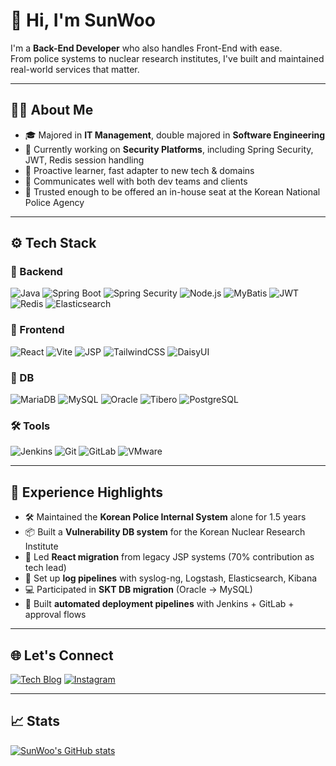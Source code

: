 # 👋 Hi, I'm SunWoo

I'm a **Back-End Developer** who also handles Front-End with ease.  
From police systems to nuclear research institutes, I've built and maintained real-world services that matter.

---

## 👨‍💻 About Me

- 🎓 Majored in **IT Management**, double majored in **Software Engineering**
- 🔐 Currently working on **Security Platforms**, including Spring Security, JWT, Redis session handling
- 🧠 Proactive learner, fast adapter to new tech & domains
- 💬 Communicates well with both dev teams and clients
- 🤝 Trusted enough to be offered an in-house seat at the Korean National Police Agency

---

## ⚙️ Tech Stack

### 📌 Backend
![Java](https://img.shields.io/badge/JAVA-007396?style=for-the-badge&logo=java&logoColor=white)
![Spring Boot](https://img.shields.io/badge/Spring%20Boot-6DB33F?style=for-the-badge&logo=springboot&logoColor=white)
![Spring Security](https://img.shields.io/badge/Security-000000?style=for-the-badge&logo=springsecurity&logoColor=white)
![Node.js](https://img.shields.io/badge/node.js-339933?style=for-the-badge&logo=nodedotjs&logoColor=white)
![MyBatis](https://img.shields.io/badge/MyBatis-6DB33F?style=for-the-badge)
![JWT](https://img.shields.io/badge/JWT-black?style=for-the-badge)
![Redis](https://img.shields.io/badge/Redis-DC382D?style=for-the-badge&logo=redis&logoColor=white)
![Elasticsearch](https://img.shields.io/badge/Elasticsearch-005571?style=for-the-badge&logo=elasticsearch&logoColor=white)

### 📌 Frontend
![React](https://img.shields.io/badge/React-20232A?style=for-the-badge&logo=react&logoColor=61DAFB)
![Vite](https://img.shields.io/badge/Vite-646CFF?style=for-the-badge&logo=vite&logoColor=white)
![JSP](https://img.shields.io/badge/JSP-FF5722?style=for-the-badge)
![TailwindCSS](https://img.shields.io/badge/TailwindCSS-06B6D4?style=for-the-badge&logo=tailwindcss&logoColor=white)
![DaisyUI](https://img.shields.io/badge/DaisyUI-FF69B4?style=for-the-badge)

### 💾 DB
![MariaDB](https://img.shields.io/badge/MariaDB-003545?style=for-the-badge&logo=mariadb&logoColor=white)
![MySQL](https://img.shields.io/badge/MySQL-4479A1?style=for-the-badge&logo=mysql&logoColor=white)
![Oracle](https://img.shields.io/badge/Oracle-F80000?style=for-the-badge&logo=oracle&logoColor=white)
![Tibero](https://img.shields.io/badge/Tibero-FF2D20?style=for-the-badge)
![PostgreSQL](https://img.shields.io/badge/PostgreSQL-336791?style=for-the-badge&logo=postgresql&logoColor=white)

### 🛠 Tools
![Jenkins](https://img.shields.io/badge/Jenkins-D24939?style=for-the-badge&logo=jenkins&logoColor=white)
![Git](https://img.shields.io/badge/Git-F05032?style=for-the-badge&logo=git&logoColor=white)
![GitLab](https://img.shields.io/badge/GitLab-FC6D26?style=for-the-badge&logo=gitlab&logoColor=white)
![VMware](https://img.shields.io/badge/VMware-607078?style=for-the-badge&logo=vmware&logoColor=white)

---

## 🧪 Experience Highlights

- 🛠 Maintained the **Korean Police Internal System** alone for 1.5 years
- 📦 Built a **Vulnerability DB system** for the Korean Nuclear Research Institute
- 🔄 Led **React migration** from legacy JSP systems (70% contribution as tech lead)
- 💾 Set up **log pipelines** with syslog-ng, Logstash, Elasticsearch, Kibana
- 💻 Participated in **SKT DB migration** (Oracle → MySQL)
- 🚀 Built **automated deployment pipelines** with Jenkins + GitLab + approval flows

---

## 🌐 Let's Connect

[![Tech Blog](https://img.shields.io/badge/Tistory-Blog-orange?style=flat-square&logo=Blogger&logoColor=white)](https://egg-stone.tistory.com)
[![Instagram](https://img.shields.io/badge/@bbangssun_-E4405F?style=flat-square&logo=instagram&logoColor=white)](https://www.instagram.com/bbangssun_/)

---

## 📈 Stats

[![SunWoo's GitHub stats](https://github-readme-stats.vercel.app/api?username=SunWooBang&show_icons=true&theme=default)](https://github.com/SunWooBang)
